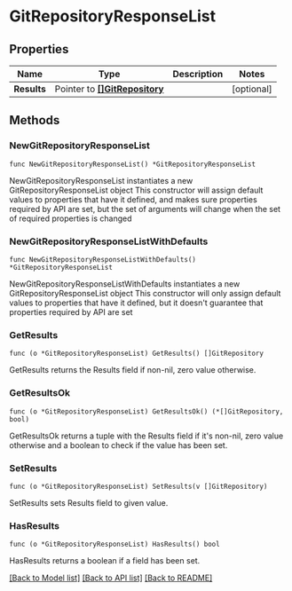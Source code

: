 # GitRepositoryResponseList

## Properties

Name | Type | Description | Notes
------------ | ------------- | ------------- | -------------
**Results** | Pointer to [**[]GitRepository**](GitRepository.md) |  | [optional] 

## Methods

### NewGitRepositoryResponseList

`func NewGitRepositoryResponseList() *GitRepositoryResponseList`

NewGitRepositoryResponseList instantiates a new GitRepositoryResponseList object
This constructor will assign default values to properties that have it defined,
and makes sure properties required by API are set, but the set of arguments
will change when the set of required properties is changed

### NewGitRepositoryResponseListWithDefaults

`func NewGitRepositoryResponseListWithDefaults() *GitRepositoryResponseList`

NewGitRepositoryResponseListWithDefaults instantiates a new GitRepositoryResponseList object
This constructor will only assign default values to properties that have it defined,
but it doesn't guarantee that properties required by API are set

### GetResults

`func (o *GitRepositoryResponseList) GetResults() []GitRepository`

GetResults returns the Results field if non-nil, zero value otherwise.

### GetResultsOk

`func (o *GitRepositoryResponseList) GetResultsOk() (*[]GitRepository, bool)`

GetResultsOk returns a tuple with the Results field if it's non-nil, zero value otherwise
and a boolean to check if the value has been set.

### SetResults

`func (o *GitRepositoryResponseList) SetResults(v []GitRepository)`

SetResults sets Results field to given value.

### HasResults

`func (o *GitRepositoryResponseList) HasResults() bool`

HasResults returns a boolean if a field has been set.


[[Back to Model list]](../README.md#documentation-for-models) [[Back to API list]](../README.md#documentation-for-api-endpoints) [[Back to README]](../README.md)


